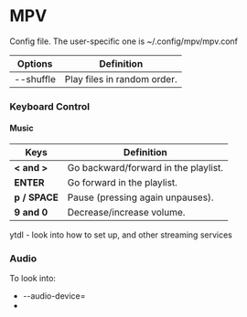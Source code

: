 # MPV

Config file. The  user-specific  one  is  ~/.config/mpv/mpv.conf  

| Options | Definition |
|--|--|
| --shuffle | Play files in random order. |


### Keyboard Control
#### Music
| Keys | Definition|
|--|--|
| **< and >** | Go backward/forward in the playlist.|  
| **ENTER** | Go forward in the playlist.|  
| **p / SPACE** | Pause (pressing again unpauses).|  
| **9 and 0** | Decrease/increase volume.|

ytdl - look into how to set up, and other streaming services

### Audio
To look into:  
* --audio-device=<name>  
* 
